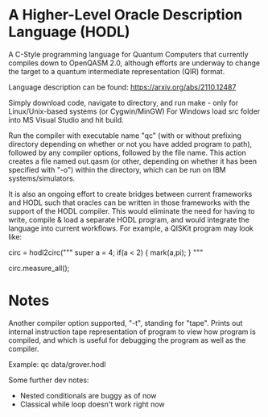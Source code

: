 # A Higher-Level Oracle Description Language (HODL)

A C-Style programming language for Quantum Computers that currently compiles down to OpenQASM 2.0, although efforts are underway to change the target to a quantum intermediate representation (QIR) format.

Language description can be found: https://arxiv.org/abs/2110.12487

Simply download code, navigate to directory, and run make - only for Linux/Unix-based systems (or Cygwin/MinGW) For Windows load src folder into MS Visual Studio and hit build.

Run the compiler with executable name "qc" (with or without prefixing directory depending on whether or not you have added program to path), followed by any compiler options, followed by the file name. This action creates a file named out.qasm (or other, depending on whether it has been specified with "-o") within the directory, which can be run on IBM systems/simulators.

It is also an ongoing effort to create bridges between current frameworks and HODL such that oracles can be written in those frameworks with the support of the HODL compiler. This would eliminate the need for having to write, compile & load a separate HODL program, and would integrate the language into current workflows. For example, a QISKit program may look like:

circ = hodl2circ("""
super a = 4;
if(a < 2) {
  mark(a,pi);
}
"""

circ.measure_all();

# Notes

Another compiler option supported, "-t", standing for "tape". Prints out internal instruction tape representation of program to view how program is compiled, and which is useful for debugging the program as well as the compiler.

Example: qc data/grover.hodl

Some further dev notes:

- Nested conditionals are buggy as of now
- Classical while loop doesn't work right now

